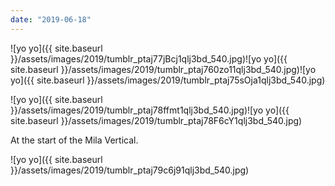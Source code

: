 ```yaml
---
date: "2019-06-18"
---
```


![yo yo]({{ site.baseurl }}/assets/images/2019/tumblr_ptaj77jBcj1qlj3bd_540.jpg)![yo yo]({{ site.baseurl }}/assets/images/2019/tumblr_ptaj760zo11qlj3bd_540.jpg)![yo yo]({{ site.baseurl }}/assets/images/2019/tumblr_ptaj75sOja1qlj3bd_540.jpg)

![yo yo]({{ site.baseurl }}/assets/images/2019/tumblr_ptaj78ffmt1qlj3bd_540.jpg)![yo yo]({{ site.baseurl }}/assets/images/2019/tumblr_ptaj78F6cY1qlj3bd_540.jpg)

At the start of the Mila Vertical.

![yo yo]({{ site.baseurl }}/assets/images/2019/tumblr_ptaj79c6j91qlj3bd_540.jpg)
